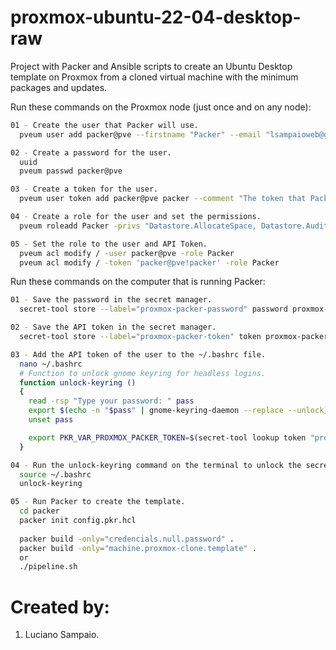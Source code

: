 # proxmox-ubuntu-22-04-desktop-raw
Project with Packer and Ansible scripts to create an Ubuntu Desktop template on Proxmox from a cloned virtual machine with the minimum packages and updates.

Run these commands on the Proxmox node (just once and on any node):
```bash
01 - Create the user that Packer will use.
  pveum user add packer@pve --firstname "Packer" --email "lsampaioweb@gmail.com" --comment "The user that Packer will use."

02 - Create a password for the user.
  uuid
  pveum passwd packer@pve

03 - Create a token for the user.
  pveum user token add packer@pve packer --comment "The token that Packer will use."

04 - Create a role for the user and set the permissions.
  pveum roleadd Packer -privs "Datastore.AllocateSpace, Datastore.Audit, Group.Allocate, Pool.Audit, Pool.Allocate, Sys.Audit, Sys.Modify, VM.Allocate, VM.Audit, VM.Clone, VM.Config.CDROM, VM.Config.CPU, VM.Config.Cloudinit, VM.Config.Disk, VM.Config.HWType, VM.Config.Memory, VM.Config.Network, VM.Config.Options, VM.Console, VM.Monitor, VM.PowerMgmt"

05 - Set the role to the user and API Token.
  pveum acl modify / -user packer@pve -role Packer
  pveum acl modify / -token 'packer@pve!packer' -role Packer
```

Run these commands on the computer that is running Packer:

```bash
01 - Save the password in the secret manager.
  secret-tool store --label="proxmox-packer-password" password proxmox-packer-password

02 - Save the API token in the secret manager.
  secret-tool store --label="proxmox-packer-token" token proxmox-packer-token

03 - Add the API token of the user to the ~/.bashrc file.
  nano ~/.bashrc
  # Function to unlock gnome keyring for headless logins.
  function unlock-keyring ()
  {
    read -rsp "Type your password: " pass
    export $(echo -n "$pass" | gnome-keyring-daemon --replace --unlock)
    unset pass

    export PKR_VAR_PROXMOX_PACKER_TOKEN=$(secret-tool lookup token "proxmox-packer-token")
  }

04 - Run the unlock-keyring command on the terminal to unlock the secret - manager.
  source ~/.bashrc
  unlock-keyring

05 - Run Packer to create the template.
  cd packer
  packer init config.pkr.hcl
  
  packer build -only="credencials.null.password" .
  packer build -only="machine.proxmox-clone.template" .
  or 
  ./pipeline.sh
```

# Created by: 

1. Luciano Sampaio.
